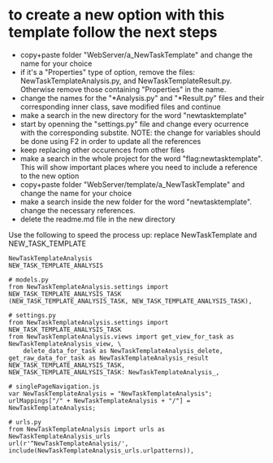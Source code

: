 # to create a new option with this template follow the next steps
- copy+paste folder "WebServer/a_NewTaskTemplate" and change the name for your choice
- if it's a "Properties" type of option, remove the files: NewTaskTemplateAnalysis.py, and NewTaskTemplateResult.py. Otherwise remove those containing "Properties" in the name.
- change the names for the "*Analysis.py" and "*Result.py" files and their corresponding inner class, save modified files and continue
- make a search in the new directory for the word "newtasktemplate" 
- start by openning the "settings.py" file and change every ocurrence with the corresponding substite. NOTE: the change for variables should be done using F2 in order to update all the references
- keep replacing other occurences from other files
- make a search in the whole project for the word "flag:newtasktemplate". This will show important places where you need to include a reference to the new option
- copy+paste folder "WebServer/template/a_NewTaskTemplate" and change the name for your choice
- make a search inside the new folder for the word "newtasktemplate". change the necessary references.
- delete the readme.md file in the new directory


Use the following to speed the process up:
replace 
NewTaskTemplate
and
NEW_TASK_TEMPLATE
```
NewTaskTemplateAnalysis
NEW_TASK_TEMPLATE_ANALYSIS

# models.py
from NewTaskTemplateAnalysis.settings import NEW_TASK_TEMPLATE_ANALYSIS_TASK
(NEW_TASK_TEMPLATE_ANALYSIS_TASK, NEW_TASK_TEMPLATE_ANALYSIS_TASK),

# settings.py
from NewTaskTemplateAnalysis.settings import NEW_TASK_TEMPLATE_ANALYSIS_TASK
from NewTaskTemplateAnalysis.views import get_view_for_task as NewTaskTemplateAnalysis_view, \
    delete_data_for_task as NewTaskTemplateAnalysis_delete, get_raw_data_for_task as NewTaskTemplateAnalysis_result
NEW_TASK_TEMPLATE_ANALYSIS_TASK, 
NEW_TASK_TEMPLATE_ANALYSIS_TASK: NewTaskTemplateAnalysis_,

# singlePageNavigation.js
var NewTaskTemplateAnalysis = "NewTaskTemplateAnalysis";
urlMappings["/" + NewTaskTemplateAnalysis + "/"] = NewTaskTemplateAnalysis;

# urls.py
from NewTaskTemplateAnalysis import urls as NewTaskTemplateAnalysis_urls
url(r'^NewTaskTemplateAnalysis/', include(NewTaskTemplateAnalysis_urls.urlpatterns)),
```